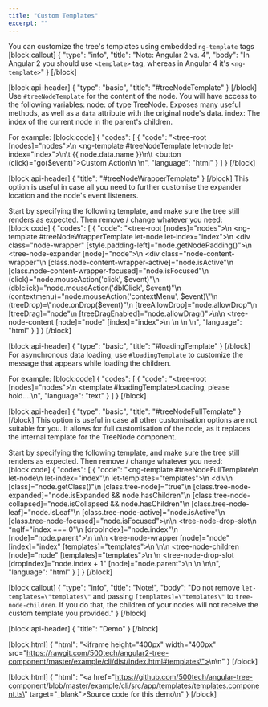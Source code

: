 ```yaml
---
title: "Custom Templates"
excerpt: ""
---
```

You can customize the tree's templates using embedded `ng-template` tags
[block:callout]
{
  "type": "info",
  "title": "Note: Angular 2 vs. 4",
  "body": "In Angular 2 you should use `<template>` tag, whereas in Angular 4 it's `<ng-template>`"
}
[/block]

[block:api-header]
{
  "type": "basic",
  "title": "#treeNodeTemplate"
}
[/block]
Use `#treeNodeTemplate` for the content of the node.
You will have access to the following variables:
node: of type TreeNode. Exposes many useful methods, as well as a `data` attribute with the original node's data.
index: The index of the current node in the parent's children.

For example:
[block:code]
{
  "codes": [
    {
      "code": "<tree-root [nodes]=\"nodes\">\n  <ng-template #treeNodeTemplate let-node let-index=\"index\">\n\t  <span>{{ node.data.name }}</span>\n\t  <button (click)=\"go($event)\">Custom Action</button>\n  </ng-template>\n</tree-root>",
      "language": "html"
    }
  ]
}
[/block]

[block:api-header]
{
  "title": "#treeNodeWrapperTemplate"
}
[/block]
This option is useful in case all you need to further customise the expander location and the node's event listeners.

Start by specifying the following template, and make sure the tree still renders as expected.
Then remove / change whatever you need:
[block:code]
{
  "codes": [
    {
      "code": "<tree-root [nodes]=\"nodes\">\n  <ng-template #treeNodeWrapperTemplate let-node let-index=\"index\">\n    <div class=\"node-wrapper\" [style.padding-left]=\"node.getNodePadding()\">\n      <tree-node-expander [node]=\"node\"></tree-node-expander>\n      <div class=\"node-content-wrapper\"\n        [class.node-content-wrapper-active]=\"node.isActive\"\n        [class.node-content-wrapper-focused]=\"node.isFocused\"\n        (click)=\"node.mouseAction('click', $event)\"\n        (dblclick)=\"node.mouseAction('dblClick', $event)\"\n        (contextmenu)=\"node.mouseAction('contextMenu', $event)\"\n        (treeDrop)=\"node.onDrop($event)\"\n        [treeAllowDrop]=\"node.allowDrop\"\n        [treeDrag]=\"node\"\n        [treeDragEnabled]=\"node.allowDrag()\">\n\n        <tree-node-content [node]=\"node\" [index]=\"index\"></tree-node-content>\n      </div>\n    </div>\n  </ng-template>\n</tree-root>",
      "language": "html"
    }
  ]
}
[/block]

[block:api-header]
{
  "type": "basic",
  "title": "#loadingTemplate"
}
[/block]
For asynchronous data loading, use `#loadingTemplate` to customize the message that appears while loading the children.

For example:
[block:code]
{
  "codes": [
    {
      "code": "<tree-root [nodes]=\"nodes\">\n  <template #loadingTemplate>Loading, please hold....</template>\n</tree-root>",
      "language": "text"
    }
  ]
}
[/block]

[block:api-header]
{
  "type": "basic",
  "title": "#treeNodeFullTemplate"
}
[/block]
This option is useful in case all other customisation options are not suitable for you.
It allows for full customisation of the node, as it replaces the internal template for the TreeNode component.

Start by specifying the following template, and make sure the tree still renders as expected.
Then remove / change whatever you need:
[block:code]
{
  "codes": [
    {
      "code": "<ng-template #treeNodeFullTemplate\n          let-node\n          let-index=\"index\"\n          let-templates=\"templates\">\n  <div\n    [class]=\"node.getClass()\"\n    [class.tree-node]=\"true\"\n    [class.tree-node-expanded]=\"node.isExpanded && node.hasChildren\"\n    [class.tree-node-collapsed]=\"node.isCollapsed && node.hasChildren\"\n    [class.tree-node-leaf]=\"node.isLeaf\"\n    [class.tree-node-active]=\"node.isActive\"\n    [class.tree-node-focused]=\"node.isFocused\">\n\n    <tree-node-drop-slot\n                         *ngIf=\"index === 0\"\n                         [dropIndex]=\"node.index\"\n                         [node]=\"node.parent\">\n    </tree-node-drop-slot>\n\n    <tree-node-wrapper [node]=\"node\" [index]=\"index\" [templates]=\"templates\">\n    </tree-node-wrapper>\n\n    <tree-node-children [node]=\"node\" [templates]=\"templates\">\n    </tree-node-children>\n    <tree-node-drop-slot [dropIndex]=\"node.index + 1\" [node]=\"node.parent\">\n    </tree-node-drop-slot>\n  </div>\n</ng-template>\n",
      "language": "html"
    }
  ]
}
[/block]

[block:callout]
{
  "type": "info",
  "title": "Note!",
  "body": "Do not remove `let-templates=\"templates\"` and passing `[templates]=\"templates\"` to `tree-node-children`. If you do that, the children of your nodes will not receive the custom template you provided."
}
[/block]

[block:api-header]
{
  "title": "Demo"
}
[/block]

[block:html]
{
  "html": "<iframe height=\"400px\" width=\"400px\" src=\"https://rawgit.com/500tech/angular2-tree-component/master/example/cli/dist/index.html#templates\"></iframe>\n\n<style></style>"
}
[/block]

[block:html]
{
  "html": "<a href=\"https://github.com/500tech/angular-tree-component/blob/master/example/cli/src/app/templates/templates.component.ts\" target=\"_blank\">Source code for this demo</a>\n"
}
[/block]